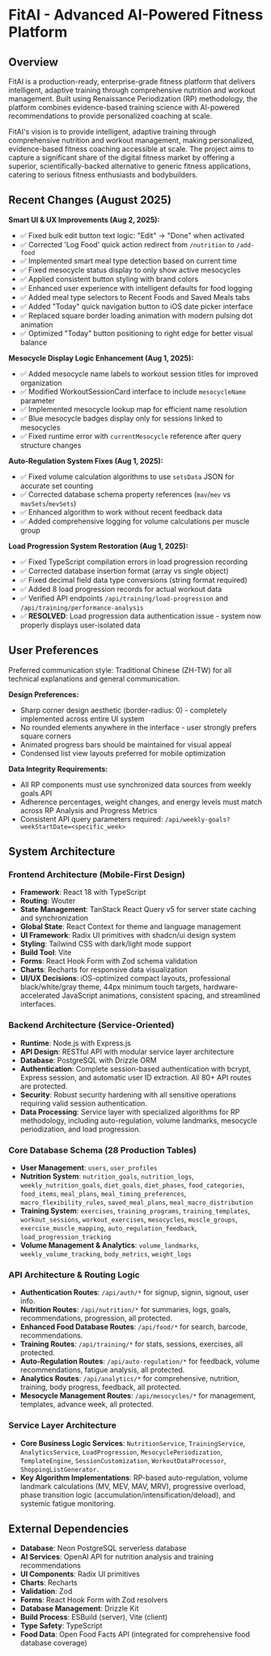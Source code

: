 # FitAI - Advanced AI-Powered Fitness Platform

## Overview

FitAI is a production-ready, enterprise-grade fitness platform that delivers intelligent, adaptive training through comprehensive nutrition and workout management. Built using Renaissance Periodization (RP) methodology, the platform combines evidence-based training science with AI-powered recommendations to provide personalized coaching at scale.

FitAI's vision is to provide intelligent, adaptive training through comprehensive nutrition and workout management, making personalized, evidence-based fitness coaching accessible at scale. The project aims to capture a significant share of the digital fitness market by offering a superior, scientifically-backed alternative to generic fitness applications, catering to serious fitness enthusiasts and bodybuilders.

## Recent Changes (August 2025)

**Smart UI & UX Improvements (Aug 2, 2025):**
- ✅ Fixed bulk edit button text logic: "Edit" → "Done" when activated
- ✅ Corrected 'Log Food' quick action redirect from `/nutrition` to `/add-food`
- ✅ Implemented smart meal type detection based on current time
- ✅ Fixed mesocycle status display to only show active mesocycles
- ✅ Applied consistent button styling with brand colors
- ✅ Enhanced user experience with intelligent defaults for food logging
- ✅ Added meal type selectors to Recent Foods and Saved Meals tabs
- ✅ Added "Today" quick navigation button to iOS date picker interface
- ✅ Replaced square border loading animation with modern pulsing dot animation
- ✅ Optimized "Today" button positioning to right edge for better visual balance

**Mesocycle Display Logic Enhancement (Aug 1, 2025):**
- ✅ Added mesocycle name labels to workout session titles for improved organization
- ✅ Modified WorkoutSessionCard interface to include `mesocycleName` parameter
- ✅ Implemented mesocycle lookup map for efficient name resolution
- ✅ Blue mesocycle badges display only for sessions linked to mesocycles
- ✅ Fixed runtime error with `currentMesocycle` reference after query structure changes

**Auto-Regulation System Fixes (Aug 1, 2025):**
- ✅ Fixed volume calculation algorithms to use `setsData` JSON for accurate set counting
- ✅ Corrected database schema property references (`mav`/`mev` vs `mavSets`/`mevSets`)
- ✅ Enhanced algorithm to work without recent feedback data
- ✅ Added comprehensive logging for volume calculations per muscle group

**Load Progression System Restoration (Aug 1, 2025):**
- ✅ Fixed TypeScript compilation errors in load progression recording
- ✅ Corrected database insertion format (array vs single object)
- ✅ Fixed decimal field data type conversions (string format required)
- ✅ Added 8 load progression records for actual workout data
- ✅ Verified API endpoints `/api/training/load-progression` and `/api/training/performance-analysis`
- ✅ **RESOLVED**: Load progression data authentication issue - system now properly displays user-isolated data

## User Preferences

Preferred communication style: Traditional Chinese (ZH-TW) for all technical explanations and general communication.

**Design Preferences:**
- Sharp corner design aesthetic (border-radius: 0) - completely implemented across entire UI system
- No rounded elements anywhere in the interface - user strongly prefers square corners
- Animated progress bars should be maintained for visual appeal
- Condensed list view layouts preferred for mobile optimization

**Data Integrity Requirements:**
- All RP components must use synchronized data sources from weekly goals API
- Adherence percentages, weight changes, and energy levels must match across RP Analysis and Progress Metrics
- Consistent API query parameters required: `/api/weekly-goals?weekStartDate=<specific_week>`

## System Architecture

### Frontend Architecture (Mobile-First Design)
- **Framework**: React 18 with TypeScript
- **Routing**: Wouter
- **State Management**: TanStack React Query v5 for server state caching and synchronization
- **Global State**: React Context for theme and language management
- **UI Framework**: Radix UI primitives with shadcn/ui design system
- **Styling**: Tailwind CSS with dark/light mode support
- **Build Tool**: Vite
- **Forms**: React Hook Form with Zod schema validation
- **Charts**: Recharts for responsive data visualization
- **UI/UX Decisions**: iOS-optimized compact layouts, professional black/white/gray theme, 44px minimum touch targets, hardware-accelerated JavaScript animations, consistent spacing, and streamlined interfaces.

### Backend Architecture (Service-Oriented)
- **Runtime**: Node.js with Express.js
- **API Design**: RESTful API with modular service layer architecture
- **Database**: PostgreSQL with Drizzle ORM
- **Authentication**: Complete session-based authentication with bcrypt, Express session, and automatic user ID extraction. All 80+ API routes are protected.
- **Security**: Robust security hardening with all sensitive operations requiring valid session authentication.
- **Data Processing**: Service layer with specialized algorithms for RP methodology, including auto-regulation, volume landmarks, mesocycle periodization, and load progression.

### Core Database Schema (28 Production Tables)
- **User Management**: `users`, `user_profiles`
- **Nutrition System**: `nutrition_goals`, `nutrition_logs`, `weekly_nutrition_goals`, `diet_goals`, `diet_phases`, `food_categories`, `food_items`, `meal_plans`, `meal_timing_preferences`, `macro_flexibility_rules`, `saved_meal_plans`, `meal_macro_distribution`
- **Training System**: `exercises`, `training_programs`, `training_templates`, `workout_sessions`, `workout_exercises`, `mesocycles`, `muscle_groups`, `exercise_muscle_mapping`, `auto_regulation_feedback`, `load_progression_tracking`
- **Volume Management & Analytics**: `volume_landmarks`, `weekly_volume_tracking`, `body_metrics`, `weight_logs`

### API Architecture & Routing Logic
- **Authentication Routes**: `/api/auth/*` for signup, signin, signout, user info.
- **Nutrition Routes**: `/api/nutrition/*` for summaries, logs, goals, recommendations, progression, all protected.
- **Enhanced Food Database Routes**: `/api/food/*` for search, barcode, recommendations.
- **Training Routes**: `/api/training/*` for stats, sessions, exercises, all protected.
- **Auto-Regulation Routes**: `/api/auto-regulation/*` for feedback, volume recommendations, fatigue analysis, all protected.
- **Analytics Routes**: `/api/analytics/*` for comprehensive, nutrition, training, body progress, feedback, all protected.
- **Mesocycle Management Routes**: `/api/mesocycles/*` for management, templates, advance week, all protected.

### Service Layer Architecture
- **Core Business Logic Services**: `NutritionService`, `TrainingService`, `AnalyticsService`, `LoadProgression`, `MesocyclePeriodization`, `TemplateEngine`, `SessionCustomization`, `WorkoutDataProcessor`, `ShoppingListGenerator`.
- **Key Algorithm Implementations**: RP-based auto-regulation, volume landmark calculations (MV, MEV, MAV, MRV), progressive overload, phase transition logic (accumulation/intensification/deload), and systemic fatigue monitoring.

## External Dependencies

- **Database**: Neon PostgreSQL serverless database
- **AI Services**: OpenAI API for nutrition analysis and training recommendations
- **UI Components**: Radix UI primitives
- **Charts**: Recharts
- **Validation**: Zod
- **Forms**: React Hook Form with Zod resolvers
- **Database Management**: Drizzle Kit
- **Build Process**: ESBuild (server), Vite (client)
- **Type Safety**: TypeScript
- **Food Data**: Open Food Facts API (integrated for comprehensive food database coverage)